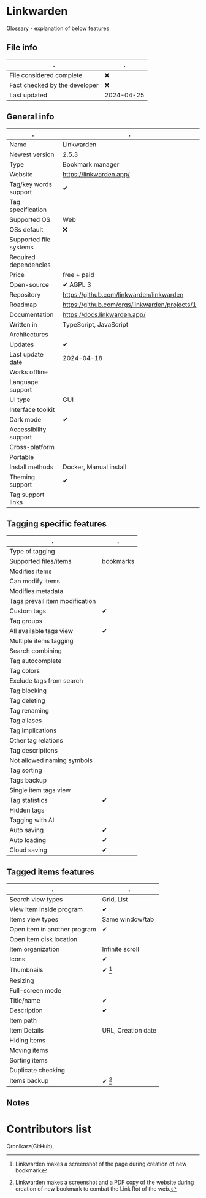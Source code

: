 # Linkwarden
[Glossary](glossary.md) - explanation of below features

## File info
. | . |
---|---
File considered complete | ❌
Fact checked by the developer | ❌
Last updated | 2024-04-25

## General info
. | . |
---|---
Name | Linkwarden
Newest version | 2.5.3
Type | Bookmark manager
Website | https://linkwarden.app/
Tag/key words support | ✔
Tag specification | 
Supported OS | Web
OSs default | ❌
Supported file systems | 
Required dependencies | 
Price | free + paid
Open-source | ✔ AGPL 3
Repository | https://github.com/linkwarden/linkwarden
Roadmap | https://github.com/orgs/linkwarden/projects/1
Documentation | https://docs.linkwarden.app/
Written in | TypeScript, JavaScript
Architectures | 
Updates | ✔
Last update date | 2024-04-18
Works offline | 
Language support | 
UI type | GUI
Interface toolkit | 
Dark mode | ✔
Accessibility support | 
Cross-platform | 
Portable | 
Install methods | Docker, Manual install
Theming support | ✔
Tag support links | 

## Tagging specific features
. | . |
---|---
Type of tagging | 
Supported files/items | bookmarks
Modifies items | 
Can modify items | 
Modifies metadata | 
Tags prevail item modification | 
Custom tags | ✔
Tag groups | 
All available tags view | ✔
Multiple items tagging | 
Search combining | 
Tag autocomplete | 
Tag colors | 
Exclude tags from search | 
Tag blocking | 
Tag deleting | 
Tag renaming | 
Tag aliases | 
Tag implications | 
Other tag relations | 
Tag descriptions | 
Not allowed naming symbols | 
Tag sorting | 
Tags backup | 
Single item tags view | 
Tag statistics | ✔
Hidden tags | 
Tagging with AI | 
Auto saving | ✔
Auto loading | ✔
Cloud saving | ✔

## Tagged items features
. | . |
---|---
Search view types | Grid, List
View item inside program | ✔
Items view types | Same window/tab
Open item in another program | ✔
Open item disk location | 
Item organization | Infinite scroll
Icons | ✔
Thumbnails | ✔ [^1]
Resizing | 
Full-screen mode | 
Title/name | ✔
Description | ✔
Item path | 
Item Details | URL, Creation date
Hiding items | 
Moving items | 
Sorting items | 
Duplicate checking | 
Items backup | ✔ [^2]

## Notes


# Contributors list
Qronikarz(GitHub), 

[^1]: Linkwarden makes a screenshot of the page during creation of new bookmark
[^2]: Linkwarden makes a screenshot and a PDF copy of the website during creation of new bookmark to combat the Link Rot of the web.